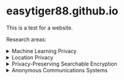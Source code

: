 # easytiger88.github.io

This is a test for a website.

Research areas:
<details>
<summary>Machine Learning Privacy</summary>

### You can add a header

![Machine learning diagram](/assets/images/g03a-step1-ink.png)

You can add text within a collapsed section. 

You can add an image or a code block, too.

```ruby
   puts "Hello World"
```
</details>

<details>
<summary>Location Privacy</summary>

### You can add a header

You can add text within a collapsed section. 

You can add an image or a code block, too.

```ruby
   puts "Hello World"
```
</details>

<details>
<summary>Privacy-Preserving Searchable Encryption</summary>

### You can add a header

You can add text within a collapsed section. 

You can add an image or a code block, too.

```ruby
   puts "Hello World"
```
</details>

<details>
<summary>Anonymous Communications Systems</summary>

### You can add a header

You can add text within a collapsed section. 

You can add an image or a code block, too.

```ruby
   puts "Hello World"
```
</details>